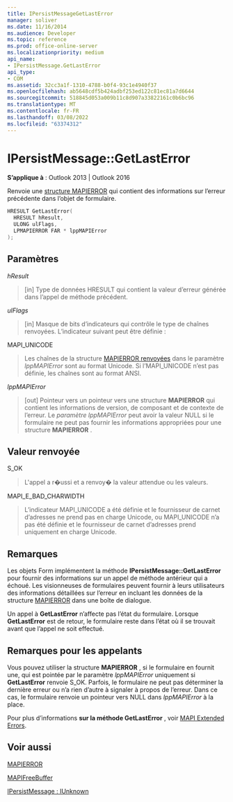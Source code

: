 ```yaml
---
title: IPersistMessageGetLastError
manager: soliver
ms.date: 11/16/2014
ms.audience: Developer
ms.topic: reference
ms.prod: office-online-server
ms.localizationpriority: medium
api_name:
- IPersistMessage.GetLastError
api_type:
- COM
ms.assetid: 32cc3a1f-1310-4788-b0f4-93c1e4940f37
ms.openlocfilehash: ab5648cdf5b424adbf253ed122c81ec81a7d6644
ms.sourcegitcommit: 518845d053a009b11c8d907a33822161c0b6bc96
ms.translationtype: MT
ms.contentlocale: fr-FR
ms.lasthandoff: 03/08/2022
ms.locfileid: "63374312"
---
```

# <a name="ipersistmessagegetlasterror"></a>IPersistMessage::GetLastError

  
  
**S’applique à** : Outlook 2013 | Outlook 2016 
  
Renvoie une [structure MAPIERROR](mapierror.md) qui contient des informations sur l’erreur précédente dans l’objet de formulaire. 
  
```cpp
HRESULT GetLastError(
  HRESULT hResult,
  ULONG ulFlags,
  LPMAPIERROR FAR * lppMAPIError
);
```

## <a name="parameters"></a>Paramètres

 _hResult_
  
> [in] Type de données HRESULT qui contient la valeur d’erreur générée dans l’appel de méthode précédent.
    
 _ulFlags_
  
> [in] Masque de bits d’indicateurs qui contrôle le type de chaînes renvoyées. L’indicateur suivant peut être définie :
    
MAPI_UNICODE 
  
> Les chaînes de la structure [MAPIERROR renvoyées](mapierror.md) dans le paramètre _lppMAPIError_ sont au format Unicode. Si l’MAPI_UNICODE n’est pas définie, les chaînes sont au format ANSI. 
    
 _lppMAPIError_
  
> [out] Pointeur vers un pointeur vers une structure **MAPIERROR** qui contient les informations de version, de composant et de contexte de l’erreur. Le  _paramètre lppMAPIError_ peut avoir la valeur NULL si le formulaire ne peut pas fournir les informations appropriées pour une structure **MAPIERROR** . 
    
## <a name="return-value"></a>Valeur renvoyée

S_OK 
  
> L'appel a r�ussi et a renvoy� la valeur attendue ou les valeurs.
    
MAPI_E_BAD_CHARWIDTH 
  
> L’indicateur MAPI_UNICODE a été définie et le fournisseur de carnet d’adresses ne prend pas en charge Unicode, ou MAPI_UNICODE n’a pas été définie et le fournisseur de carnet d’adresses prend uniquement en charge Unicode.
    
## <a name="remarks"></a>Remarques

Les objets Form implémentent la méthode **IPersistMessage::GetLastError** pour fournir des informations sur un appel de méthode antérieur qui a échoué. Les visionneuses de formulaires peuvent fournir à leurs utilisateurs des informations détaillées sur l’erreur en incluant les données de la structure [MAPIERROR](mapierror.md) dans une boîte de dialogue. 
  
Un appel à **GetLastError** n’affecte pas l’état du formulaire. Lorsque **GetLastError** est de retour, le formulaire reste dans l’état où il se trouvait avant que l’appel ne soit effectué. 
  
## <a name="notes-to-callers"></a>Remarques pour les appelants

Vous pouvez utiliser la structure **MAPIERROR** , si le formulaire en fournit une, qui est pointée par le paramètre  _lppMAPIError_ uniquement si **GetLastError** renvoie S_OK. Parfois, le formulaire ne peut pas déterminer la dernière erreur ou n’a rien d’autre à signaler à propos de l’erreur. Dans ce cas, le formulaire renvoie un pointeur vers NULL dans  _lppMAPIError_ à la place. 
  
Pour plus d’informations **sur la méthode GetLastError** , voir [MAPI Extended Errors](mapi-extended-errors.md).
  
## <a name="see-also"></a>Voir aussi



[MAPIERROR](mapierror.md)
  
[MAPIFreeBuffer](mapifreebuffer.md)
  
[IPersistMessage : IUnknown](ipersistmessageiunknown.md)

